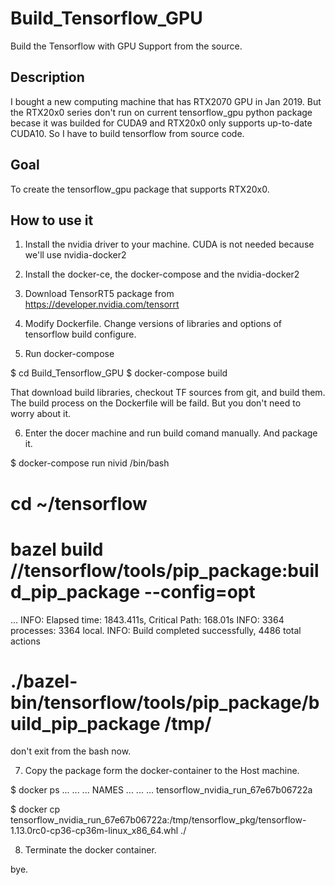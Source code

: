 # Build_Tensorflow_GPU
Build the Tensorflow with GPU Support from the source.

## Description

I bought a new computing machine that has RTX2070 GPU in Jan 2019.
But the RTX20x0 series don't run on current tensorflow_gpu python
package becase it was builded for CUDA9 and RTX20x0 only 
supports up-to-date CUDA10. So I have to build tensorflow 
from source code.

## Goal

To create the tensorflow_gpu package that supports RTX20x0.

## How to use it

1. Install the nvidia driver to your machine. CUDA is not needed because
 we'll use nvidia-docker2

2. Install the docker-ce, the docker-compose and the nvidia-docker2

3. Download TensorRT5 package from https://developer.nvidia.com/tensorrt

4. Modify Dockerfile. Change versions of libraries and options of tensorflow build configure.

5. Run docker-compose
 
 $ cd Build_Tensorflow_GPU 
 $ docker-compose build

That download build libraries, checkout TF sources from git, and build them.
The build process on the Dockerfile will be faild. But you don't need to 
worry about it.

6. Enter the docer machine and run build comand manually. And package it.

 $ docker-compose run nivid /bin/bash
 # cd ~/tensorflow
 # bazel build //tensorflow/tools/pip_package:build_pip_package --config=opt
 ...
 INFO: Elapsed time: 1843.411s, Critical Path: 168.01s
 INFO: 3364 processes: 3364 local.
 INFO: Build completed successfully, 4486 total actions 
 # ./bazel-bin/tensorflow/tools/pip_package/build_pip_package /tmp/

don't exit from the bash now.

7. Copy the package form the docker-container to the Host machine.
 
 $ docker ps 
 ... ... ... NAMES
 ... ... ... tensorflow_nvidia_run_67e67b06722a
  
 $ docker cp tensorflow_nvidia_run_67e67b06722a:/tmp/tensorflow_pkg/tensorflow-1.13.0rc0-cp36-cp36m-linux_x86_64.whl ./   

8. Terminate the docker container.

bye.

